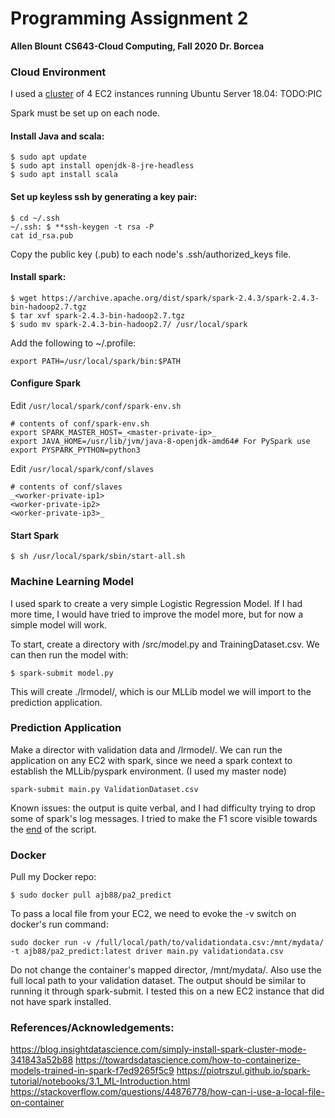 
# Programming Assignment 2
**Allen Blount**
**CS643-Cloud Computing, Fall 2020**
**Dr. Borcea**

### Cloud Environment  
I used a [cluster](https://imgur.com/sL8F99D) of 4 EC2 instances running Ubuntu Server 18.04:
TODO:PIC

Spark must be set up on each node. 
#### Install Java and scala:
 ```
$ sudo apt update
$ sudo apt install openjdk-8-jre-headless
$ sudo apt install scala
```
#### Set up keyless ssh by generating a key pair:
```
$ cd ~/.ssh
~/.ssh: $ **ssh-keygen -t rsa -P
cat id_rsa.pub
```
Copy the public key (.pub) to each node's .ssh/authorized_keys file.  
#### Install spark:
```
$ wget https://archive.apache.org/dist/spark/spark-2.4.3/spark-2.4.3-bin-hadoop2.7.tgz
$ tar xvf spark-2.4.3-bin-hadoop2.7.tgz  
$ sudo mv spark-2.4.3-bin-hadoop2.7/ /usr/local/spark
```
Add the following to ~/.profile:
```
export PATH=/usr/local/spark/bin:$PATH
```
#### Configure Spark 
Edit  `/usr/local/spark/conf/spark-env.sh`
```
# contents of conf/spark-env.sh  
export SPARK_MASTER_HOST=_<master-private-ip>_  
export JAVA_HOME=/usr/lib/jvm/java-8-openjdk-amd64# For PySpark use  
export PYSPARK_PYTHON=python3
```
Edit `/usr/local/spark/conf/slaves`
```
# contents of conf/slaves  
_<worker-private-ip1>  
<worker-private-ip2>  
<worker-private-ip3>_
```
#### Start Spark
```
$ sh /usr/local/spark/sbin/start-all.sh
```


### Machine Learning Model
I used spark to create a very simple Logistic Regression Model. If I had more time, I would have tried to improve the model more, but for now a simple model will work. 

To start, create a directory with /src/model.py and TrainingDataset.csv. We can then run the model with:
```
$ spark-submit model.py
```
This will create ./lrmodel/, which is our MLLib model we will import to the prediction application. 


### Prediction Application
Make a director with validation data and /lrmodel/. We can run the application on any EC2 with spark, since we need a spark context to establish the MLLib/pyspark environment. (I used my master node)
```
spark-submit main.py ValidationDataset.csv
```
Known issues: the output is quite verbal, and I had difficulty trying to drop some of spark's log messages. I tried to make the F1 score visible towards the [end](https://imgur.com/66M2HnY) of the script.

### Docker
Pull my Docker repo:
```
$ sudo docker pull ajb88/pa2_predict
```
To pass a local file from your EC2, we need to evoke the -v switch on docker's run command:
```
sudo docker run -v /full/local/path/to/validationdata.csv:/mnt/mydata/ -t ajb88/pa2_predict:latest driver main.py validationdata.csv
```
Do not change the container's mapped director, /mnt/mydata/. Also use the full local path to your validation dataset. 
The output should be similar to running it through spark-submit. I tested this on a new EC2 instance that did not have spark installed. 

### References/Acknowledgements:
https://blog.insightdatascience.com/simply-install-spark-cluster-mode-341843a52b88
https://towardsdatascience.com/how-to-containerize-models-trained-in-spark-f7ed9265f5c9
https://piotrszul.github.io/spark-tutorial/notebooks/3.1_ML-Introduction.html
https://stackoverflow.com/questions/44876778/how-can-i-use-a-local-file-on-container


